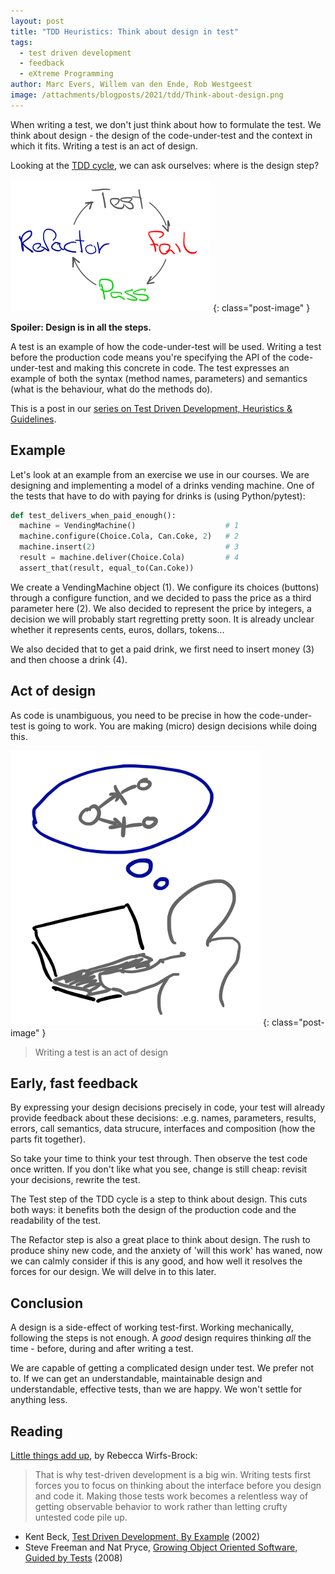 ```yaml
---
layout: post
title: "TDD Heuristics: Think about design in test"
tags:
  - test driven development
  - feedback
  - eXtreme Programming
author: Marc Evers, Willem van den Ende, Rob Westgeest
image: /attachments/blogposts/2021/tdd/Think-about-design.png
---
```


When writing a test, we don't just think about how to formulate the test. We think about design - the design of the code-under-test and the context in which it fits. Writing a test is an act of design. 

Looking at the [TDD cycle](/2021/06/24/tdd-still-relevant-in-2021.html), we can ask ourselves: where is the design step?

![tdd cycle: test - fail - pass - refactor](/attachments/blogposts/2021/tdd/tdd-cycle-small.png)
{: class="post-image" }

**Spoiler: Design is in all the steps.**

A test is an example of how the code-under-test will be used. Writing a test
before the production code means you're specifying the API of the
code-under-test and making this concrete in code. The test expresses an example
of both the syntax (method names, parameters) and semantics (what is the
behaviour, what do the methods do).

This is a post in our [series on Test Driven Development, Heuristics & Guidelines](/blog-by-tag#tag-test-driven-development).

## Example 

Let's look at an example from an exercise we use in our courses. We are
designing and implementing a model of a drinks vending machine. One of the tests
that have to do with paying for drinks is (using Python/pytest):

```python
def test_delivers_when_paid_enough():
  machine = VendingMachine()                    # 1
  machine.configure(Choice.Cola, Can.Coke, 2)   # 2
  machine.insert(2)                             # 3
  result = machine.deliver(Choice.Cola)         # 4
  assert_that(result, equal_to(Can.Coke))
```

We create a VendingMachine object (1). We configure its choices (buttons)
through a configure function, and we decided to pass the price as a third
parameter here (2). We also decided to represent the price by integers, a
decision we will probably start regretting pretty soon. It is already unclear
whether it represents cents, euros, dollars, tokens...

We also decided that to get a paid drink, we first need to insert money (3) and then choose a drink (4).

## Act of design

As code is unambiguous, you need to be precise in how the code-under-test is going to work. You are making (micro) design decisions while doing this.

![Think about design in test](/attachments/blogposts/2021/tdd/Think-about-design.png)
{: class="post-image" }

> Writing a test is an act of design

## Early, fast feedback

By expressing your design decisions precisely in code, your test will already
provide feedback about these decisions: .e.g. 
names, parameters, results, errors, call semantics, data strucure, interfaces and composition (how the parts fit together).

So take your time to think your test through. Then observe the test code once
written. If you don't like what you see, change is still cheap: revisit your
decisions, rewrite the test.

The Test step of the TDD cycle is a step to think about design. This cuts both
ways: it benefits both the design of the production code and the readability of
the test.

The Refactor step is also a great place to think about design. The rush to produce shiny new code, and the anxiety of 'will this work' has waned, now we can calmly consider if this is any good, and how well it resolves the forces for our design. We will delve in to this later.

## Conclusion

A design is a side-effect of working test-first. Working mechanically, following the steps is not enough. A _good_ design requires thinking _all_ the time - before, during and after writing a test. 

We are capable of getting a complicated design under test. We prefer not to. If we can get an understandable, maintainable design and understandable, effective tests, than we are happy. We won't settle for anything less.

## Reading

[Little things add up](http://wirfs-brock.com/blog/2005/09/05/little-things-add-up/), by Rebecca Wirfs-Brock:

> That is why test-driven development is a big win. Writing tests first forces you to focus on thinking about the interface before you design and code it. Making those tests work becomes a relentless way of getting observable behavior to work rather than letting crufty untested code pile up.

- Kent Beck, [Test Driven Development, By
  Example](https://www.oreilly.com/library/view/test-driven-development/0321146530/) (2002)
- Steve Freeman and Nat Pryce, [Growing Object Oriented Software, Guided
  by Tests](http://www.growing-object-oriented-software.com/) (2008)
